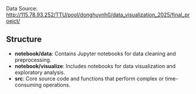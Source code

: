 Data Source:
http://115.78.93.252/TTU/pool/donghuynh0/data_visualization_2025/final_proejct/


## Structure
- **notebook/data**: Contains Jupyter notebooks for data cleaning and preprocessing.
- **notebook/visualize**: Includes notebooks for data visualization and exploratory analysis.
- **src**: Core source code and functions that perform complex or time-consuming operations.
